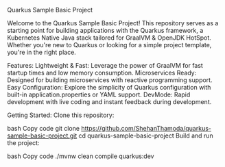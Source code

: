 Quarkus Sample Basic Project

Welcome to the Quarkus Sample Basic Project! This repository serves as a starting point for building applications with the Quarkus framework, a Kubernetes Native Java stack tailored for GraalVM & OpenJDK HotSpot. Whether you're new to Quarkus or looking for a simple project template, you're in the right place.

Features:
Lightweight & Fast: Leverage the power of GraalVM for fast startup times and low memory consumption.
Microservices Ready: Designed for building microservices with reactive programming support.
Easy Configuration: Explore the simplicity of Quarkus configuration with built-in application.properties or YAML support.
DevMode: Rapid development with live coding and instant feedback during development.


Getting Started:
Clone this repository:

bash
Copy code
git clone https://github.com/ShehanThamoda/quarkus-sample-basic-project.git
cd quarkus-sample-basic-project
Build and run the project:

bash
Copy code
./mvnw clean compile quarkus:dev
